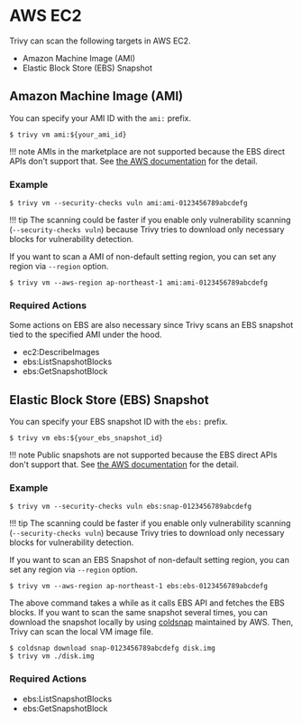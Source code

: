 # AWS EC2

Trivy can scan the following targets in AWS EC2.

- Amazon Machine Image (AMI)
- Elastic Block Store (EBS) Snapshot

## Amazon Machine Image (AMI)
You can specify your AMI ID with the `ami:` prefix.

```shell
$ trivy vm ami:${your_ami_id}
```

!!! note
    AMIs in the marketplace are not supported because the EBS direct APIs don't support that.
    See [the AWS documentation][ebsapi-elements] for the detail.

### Example

```shell
$ trivy vm --security-checks vuln ami:ami-0123456789abcdefg
```

!!! tip
    The scanning could be faster if you enable only vulnerability scanning (`--security-checks vuln`) because Trivy tries to download only necessary blocks for vulnerability detection.

If you want to scan a AMI of non-default setting region, you can set any region via `--region` option.

```shell
$ trivy vm --aws-region ap-northeast-1 ami:ami-0123456789abcdefg
```


### Required Actions
Some actions on EBS are also necessary since Trivy scans an EBS snapshot tied to the specified AMI under the hood.

- ec2:DescribeImages
- ebs:ListSnapshotBlocks
- ebs:GetSnapshotBlock

## Elastic Block Store (EBS) Snapshot
You can specify your EBS snapshot ID with the `ebs:` prefix.

```shell
$ trivy vm ebs:${your_ebs_snapshot_id}
```

!!! note
    Public snapshots are not supported because the EBS direct APIs don't support that.
    See [the AWS documentation][ebsapi-elements] for the detail.

### Example
```shell
$ trivy vm --security-checks vuln ebs:snap-0123456789abcdefg
```

!!! tip
The scanning could be faster if you enable only vulnerability scanning (`--security-checks vuln`) because Trivy tries to download only necessary blocks for vulnerability detection.

If you want to scan an EBS Snapshot of non-default setting region, you can set any region via `--region` option.

```shell
$ trivy vm --aws-region ap-northeast-1 ebs:ebs-0123456789abcdefg
```


The above command takes a while as it calls EBS API and fetches the EBS blocks.
If you want to scan the same snapshot several times, you can download the snapshot locally by using [coldsnap][coldsnap] maintained by AWS.
Then, Trivy can scan the local VM image file.

```shell
$ coldsnap download snap-0123456789abcdefg disk.img
$ trivy vm ./disk.img
```

### Required Actions

- ebs:ListSnapshotBlocks
- ebs:GetSnapshotBlock

[ebsapi-elements]: https://docs.aws.amazon.com/AWSEC2/latest/UserGuide/ebs-accessing-snapshot.html#ebsapi-elements
[coldsnap]: https://github.com/awslabs/coldsnap